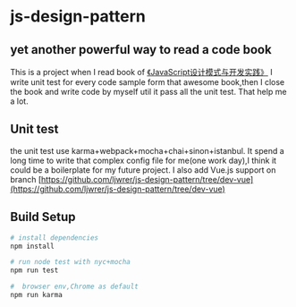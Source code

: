 # js-design-pattern
## yet another powerful way to read a code book 
This is a project when I read book of [《JavaScript设计模式与开发实践》](https://book.douban.com/subject/26382780/)
I write unit test for every code sample form that awesome book,then I close the book and write code by myself util it pass all the unit test.
That help me a lot.

## Unit test
the unit test use karma+webpack+mocha+chai+sinon+istanbul.
It spend a long time to write that complex config file for me(one work day),I think it could be a boilerplate for my future project.
I also add Vue.js support on branch [https://github.com/ljwrer/js-design-pattern/tree/dev-vue](https://github.com/ljwrer/js-design-pattern/tree/dev-vue)


## Build Setup

``` bash
# install dependencies
npm install

# run node test with nyc+mocha
npm run test

#  browser env,Chrome as default
npm run karma


